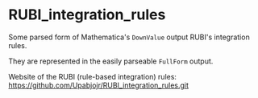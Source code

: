 # RUBI_integration_rules

Some parsed form of Mathematica's `DownValue` output RUBI's integration rules.

They are represented in the easily parseable `FullForm` output.

Website of the RUBI (rule-based integration) rules:
https://github.com/Upabjojr/RUBI_integration_rules.git
